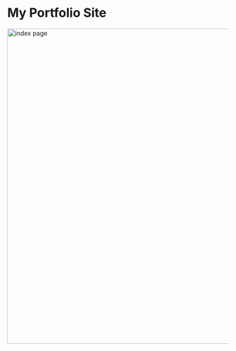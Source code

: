 <h1>My Portfolio Site</h1>
<image src='/Portfolio/images/index.png' width="640px" height="720px" alt="index page"/>
